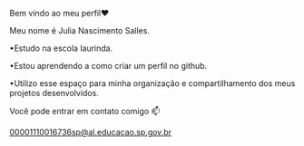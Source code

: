Bem vindo ao meu perfil❤

Meu nome é Julia Nascimento Salles.

•Estudo na escola laurinda.

•Estou aprendendo a como criar um perfil no github.

•Utilizo esse espaço para minha organização e compartilhamento dos meus projetos desenvolvidos.

Você pode entrar em contato comigo 📫

00001110016736sp@al.educacao.sp.gov.br
